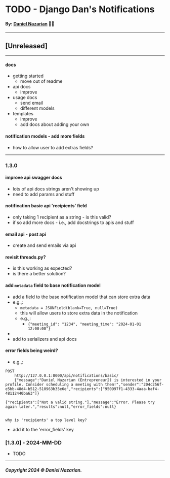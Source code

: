 # TODO - Django Dan's Notifications
#### By: [Daniel Nazarian](https://danielnazarian) 🐧👹

-------------------------------------------------------
## [Unreleased]
-----




#### docs
- getting started
    - move out of readme
- api docs
    - improve
- usage docs
    - send email
    - different models
- templates
    - improve
    - add docs about adding your own



#### notification models - add more fields
- how to allow user to add extras fields?




-----
### 1.3.0



#### improve api swagger docs
- lots of api docs strings aren't showing up
- need to add params and stuff


#### notification basic api 'recipients' field
- only taking 1 recipient as a string - is this valid?
- if so add more docs - i.e., add docstrings to apis and stuff





#### email api - post api
- create and send emails via api



#### revisit threads.py?
- is this working as expected?
- is there a better solution?





#### add `metadata` field to base notification model
- add a field to the base notification model that can store extra data
- e.g.,:
    - `metadata = JSONField(blank=True, null=True)`
    - this will allow users to store extra data in the notification
    - e.g.,:
        - `{"meeting_id": "1234", "meeting_time": "2024-01-01 12:00:00"}`
-
- add to serializers and api docs


#### error fields being weird?
- e.g.,:
```
POST
	http://127.0.0.1:8000/api/notifications/basic/
    {"message":"Daniel Nazarian (Entrepreneur2) is interested in your profile. Consider scheduling a meeting with them!","sender":"204c256f-e5bb-48d4-b512-510963b35e6e","recipients":["950997f1-4333-4aaa-baf4-48112440ba63"]}

{"recipients":["Not a valid string."],"message":"Error. Please try again later.","results":null,"error_fields":null}


why is 'recipients' a top level key?
```
- add it to the 'error_fields' key




### [1.3.0] - 2024-MM-DD
- TODO

-------------------------------------------------------

##### Copyright 2024 © Daniel Nazarian.
